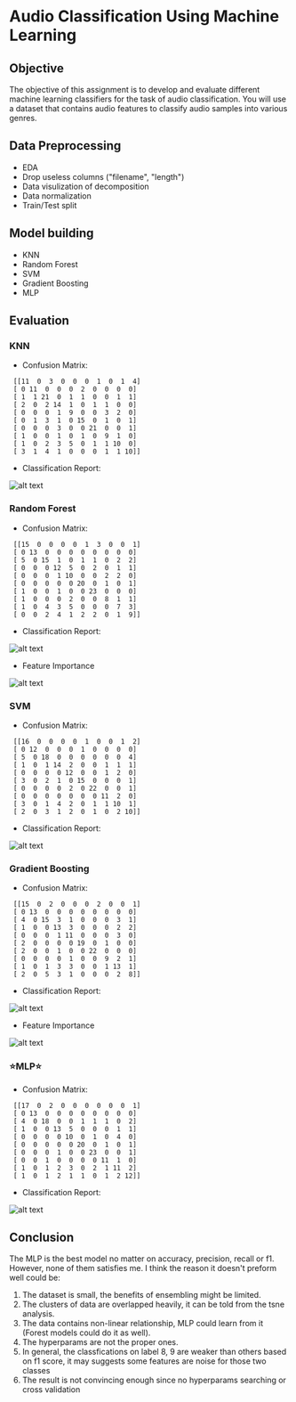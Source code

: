 # Audio Classification Using Machine Learning

## Objective

The objective of this assignment is to develop and evaluate different machine learning classifiers for the task of audio classification. You will use a dataset that contains audio features to classify audio samples into various genres.

## Data Preprocessing

* EDA
* Drop useless columns ("filename", "length") 
* Data visulization of decomposition
* Data normalization
* Train/Test split

## Model building

* KNN
* Random Forest
* SVM
* Gradient Boosting
* MLP

## Evaluation

### KNN
* Confusion Matrix: 
```
 [[11  0  3  0  0  0  1  0  1  4]
 [ 0 11  0  0  0  2  0  0  0  0]
 [ 1  1 21  0  1  1  0  0  1  1]
 [ 2  0  2 14  1  0  1  1  0  0]
 [ 0  0  0  1  9  0  0  3  2  0]
 [ 0  1  3  1  0 15  0  1  0  1]
 [ 0  0  0  3  0  0 21  0  0  1]
 [ 1  0  0  1  0  1  0  9  1  0]
 [ 1  0  2  3  5  0  1  1 10  0]
 [ 3  1  4  1  0  0  0  1  1 10]]
 ```
* Classification Report: 

![alt text](img/cr1.png)

### Random Forest
* Confusion Matrix: 
```
 [[15  0  0  0  0  1  3  0  0  1]
 [ 0 13  0  0  0  0  0  0  0  0]
 [ 5  0 15  1  0  1  1  0  2  2]
 [ 0  0  0 12  5  0  2  0  1  1]
 [ 0  0  0  1 10  0  0  2  2  0]
 [ 0  0  0  0  0 20  0  1  0  1]
 [ 1  0  0  1  0  0 23  0  0  0]
 [ 1  0  0  0  2  0  0  8  1  1]
 [ 1  0  4  3  5  0  0  0  7  3]
 [ 0  0  2  4  1  2  2  0  1  9]]
 ```

* Classification Report:

![alt text](img/cf2.png)

* Feature Importance
  
![alt text](img/fi1.png)

### SVM
* Confusion Matrix: 
```
 [[16  0  0  0  0  1  0  0  1  2]
 [ 0 12  0  0  0  1  0  0  0  0]
 [ 5  0 18  0  0  0  0  0  0  4]
 [ 1  0  1 14  2  0  0  1  1  1]
 [ 0  0  0  0 12  0  0  1  2  0]
 [ 3  0  2  1  0 15  0  0  0  1]
 [ 0  0  0  0  2  0 22  0  0  1]
 [ 0  0  0  0  0  0  0 11  2  0]
 [ 3  0  1  4  2  0  1  1 10  1]
 [ 2  0  3  1  2  0  1  0  2 10]]
```

* Classification Report:
  
![alt text](img/cf3.png)

### Gradient Boosting

* Confusion Matrix: 
```
 [[15  0  2  0  0  0  2  0  0  1]
 [ 0 13  0  0  0  0  0  0  0  0]
 [ 4  0 15  3  1  0  0  0  3  1]
 [ 1  0  0 13  3  0  0  0  2  2]
 [ 0  0  0  1 11  0  0  0  3  0]
 [ 2  0  0  0  0 19  0  1  0  0]
 [ 2  0  0  1  0  0 22  0  0  0]
 [ 0  0  0  0  1  0  0  9  2  1]
 [ 1  0  1  3  3  0  0  1 13  1]
 [ 2  0  5  3  1  0  0  0  2  8]]
```
* Classification Report:
  
![alt text](img/cf4.png)

* Feature Importance
  
![alt text](img/fi2.png)

### ⭐️MLP⭐️
* Confusion Matrix: 
```
 [[17  0  2  0  0  0  0  0  0  1]
 [ 0 13  0  0  0  0  0  0  0  0]
 [ 4  0 18  0  0  1  1  1  0  2]
 [ 1  0  0 13  5  0  0  0  1  1]
 [ 0  0  0  0 10  0  1  0  4  0]
 [ 0  0  0  0  0 20  0  1  0  1]
 [ 0  0  0  1  0  0 23  0  0  1]
 [ 0  0  1  0  0  0  0 11  1  0]
 [ 1  0  1  2  3  0  2  1 11  2]
 [ 1  0  1  2  1  1  0  1  2 12]]
```

* Classification Report:
  
![alt text](img/cf5.png)

## Conclusion

The MLP is the best model no matter on accuracy, precision, recall or f1. However, none of them satisfies me. I think the reason it doesn't preform well could be:

1. The dataset is small, the benefits of ensembling might be limited.
2. The clusters of data are overlapped heavily, it can be told from the tsne analysis.
3. The data contains non-linear relationship, MLP could learn from it (Forest models could do it as well).
4. The hyperparams are not the proper ones.
5. In general, the classfications on label 8, 9 are weaker than others based on f1 score, it may suggests some features are noise for those two classes
6. The result is not convincing enough since no hyperparams searching or cross validation
